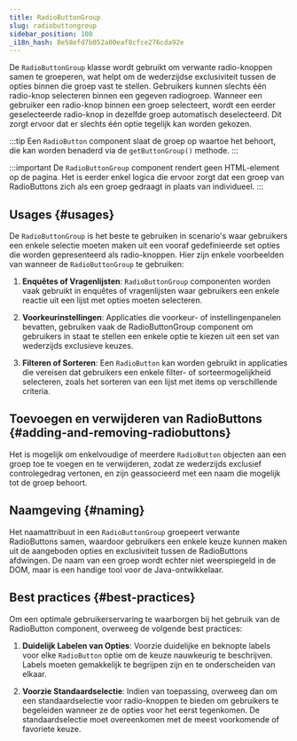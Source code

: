 ```yaml
---
title: RadioButtonGroup
slug: radiobuttongroup
sidebar_position: 100
_i18n_hash: 8e58efd7b052a00eaf8cfce276cda92e
---
```

<DocChip chip='since' label='23.01' />
<JavadocLink type="foundation" location="com/webforj/component/optioninput/RadioButtonGroup" top='true'/>

De `RadioButtonGroup` klasse wordt gebruikt om verwante radio-knoppen samen te groeperen, wat helpt om de wederzijdse exclusiviteit tussen de opties binnen die groep vast te stellen. Gebruikers kunnen slechts één radio-knop selecteren binnen een gegeven radiogroep. Wanneer een gebruiker een radio-knop binnen een groep selecteert, wordt een eerder geselecteerde radio-knop in dezelfde groep automatisch deselecteerd. Dit zorgt ervoor dat er slechts één optie tegelijk kan worden gekozen.

:::tip
Een `RadioButton` component slaat de groep op waartoe het behoort, die kan worden benaderd via de `getButtonGroup()` methode.
:::

<ComponentDemo 
path='/webforj/radiobuttongroup?' 
javaE='https://raw.githubusercontent.com/webforj/webforj-documentation/refs/heads/main/src/main/java/com/webforj/samples/views/radiobutton/RadioButtonGroupView.java'
height="200px"
/>

:::important
De `RadioButtonGroup` component rendert geen HTML-element op de pagina. Het is eerder enkel
logica die ervoor zorgt dat een groep van RadioButtons zich als een groep gedraagt in plaats van individueel.
:::

## Usages {#usages}

De `RadioButtonGroup` is het beste te gebruiken in scenario's waar gebruikers een enkele selectie moeten maken uit een vooraf gedefinieerde set opties die worden gepresenteerd als radio-knoppen. Hier zijn enkele voorbeelden van wanneer de `RadioButtonGroup` te gebruiken:

1. **Enquêtes of Vragenlijsten**: `RadioButtonGroup` componenten worden vaak gebruikt in enquêtes of vragenlijsten waar gebruikers een enkele reactie uit een lijst met opties moeten selecteren.

2. **Voorkeurinstellingen**: Applicaties die voorkeur- of instellingenpanelen bevatten, gebruiken vaak de RadioButtonGroup component om gebruikers in staat te stellen een enkele optie te kiezen uit een set van wederzijds exclusieve keuzes.

3. **Filteren of Sorteren**: Een `RadioButton` kan worden gebruikt in applicaties die vereisen dat gebruikers een enkele filter- of sorteermogelijkheid selecteren, zoals het sorteren van een lijst met items op verschillende criteria.

<!-- vale off -->
## Toevoegen en verwijderen van RadioButtons {#adding-and-removing-radiobuttons}
<!-- vale on -->

Het is mogelijk om enkelvoudige of meerdere `RadioButton` objecten aan een groep toe te voegen en te verwijderen, zodat ze wederzijds exclusief controlegedrag vertonen, en zijn geassocieerd met een naam die mogelijk tot de groep behoort.

## Naamgeving {#naming}

Het naamattribuut in een `RadioButtonGroup` groepeert verwante RadioButtons samen, waardoor gebruikers een enkele keuze kunnen maken uit de aangeboden opties en exclusiviteit tussen de RadioButtons afdwingen. De naam van een groep wordt echter niet weerspiegeld in de DOM, maar is een handige tool voor de Java-ontwikkelaar.

## Best practices {#best-practices}

Om een optimale gebruikerservaring te waarborgen bij het gebruik van de RadioButton component, overweeg de volgende best practices:

1. **Duidelijk Labelen van Opties**: Voorzie duidelijke en beknopte labels voor elke `RadioButton` optie om de keuze nauwkeurig te beschrijven. Labels moeten gemakkelijk te begrijpen zijn en te onderscheiden van elkaar.

2. **Voorzie Standaardselectie**: Indien van toepassing, overweeg dan om een standaardselectie voor radio-knoppen te bieden om gebruikers te begeleiden wanneer ze de opties voor het eerst tegenkomen. De standaardselectie moet overeenkomen met de meest voorkomende of favoriete keuze.
